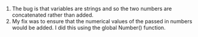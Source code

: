 1. The bug is that variables are strings and so the two numbers are concatenated rather than added.
2. My fix was to ensure that the numerical values of the passed in numbers would be added. I did this using the global Number() function. 
